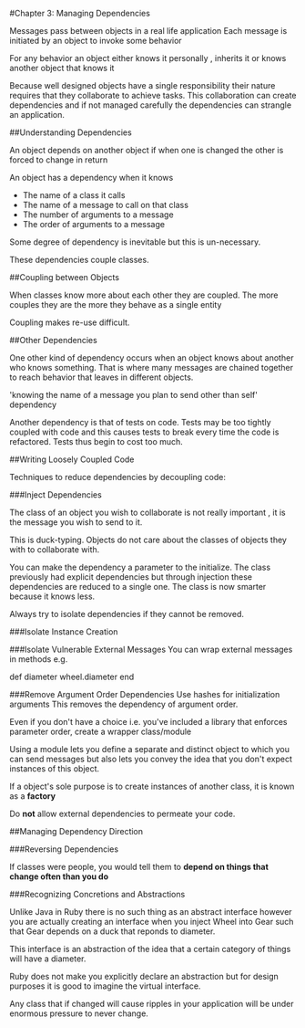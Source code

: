 #Chapter 3: Managing Dependencies

Messages pass between objects in a real life application
Each message is initiated by an object to invoke some behavior

For any behavior an object either knows it personally , inherits it or knows another object that
knows it

Because well designed objects have a single responsibility their nature requires that they collaborate
to achieve tasks. This collaboration can create dependencies and if not managed carefully the dependencies
can strangle an application.

##Understanding Dependencies

An object depends on another object if when one is changed the other is forced to change in return

An object has a dependency when it knows
- The name of a class it calls
- The name of a message to call on that class
- The number of arguments to a message
- The order of arguments to a message

Some degree of dependency is inevitable but this is un-necessary. 

These dependencies couple classes.

##Coupling between Objects

When classes know more about each other they are coupled. The more couples they are the more they behave as a single entity

Coupling makes re-use difficult.

##Other Dependencies

One other kind of dependency occurs when an object knows about another who knows something. 
That is where many messages are chained together to reach behavior that leaves in different objects.

'knowing the name of a message you plan to send other than self' dependency

Another dependency is that of tests on code. Tests may be too tightly coupled with code and this causes tests to break
every time the code is refactored.  Tests thus begin to cost too much.

##Writing Loosely Coupled Code

Techniques to reduce dependencies by decoupling code:

###Inject Dependencies

The class of an object you wish to collaborate is not really important , it is the message you wish to send to it.

This is duck-typing. Objects do not care about the classes of objects they with to collaborate with.

You can make the dependency a parameter to the initialize. The class previously had explicit dependencies but through injection 
these dependencies are reduced to a single one. The class is now smarter because it knows less.

Always try to isolate dependencies if they cannot be removed.

###Isolate Instance Creation

###Isolate Vulnerable External Messages
You can wrap external messages in methods e.g.

def diameter
	wheel.diameter
end

###Remove Argument Order Dependencies
Use hashes for initialization arguments
This removes the dependency of argument order. 

Even if you don't have a choice i.e. you've included a library that enforces parameter order, create a wrapper class/module

Using a module lets you define a separate and distinct object to which you can send messages but also lets you 
convey the idea that you don't expect instances of this object.

If a object's sole purpose is to create instances of another class, it is known as a __factory__

Do __not__ allow external dependencies to permeate your code. 

##Managing Dependency Direction

###Reversing Dependencies

If classes were people, you would tell them to __depend on things that change often than you do__

###Recognizing Concretions and Abstractions

Unlike Java in Ruby there is no such thing as an abstract interface however you are actually creating an interface when you inject Wheel 
into Gear such that Gear depends on a duck that reponds to diameter. 

This interface is an abstraction of the idea that a certain category of things will have a diameter.

Ruby does not make you explicitly declare an abstraction but for design purposes it is good to imagine the virtual interface.

Any class that if changed will cause ripples in your application will be under enormous pressure to never change.


